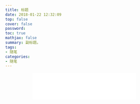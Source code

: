 ```yaml
---
title: 标题
date: 2018-01-22 12:32:09
top: false
cover: false
password:
toc: true
mathjax: false
summary: 副标题。
tags:
- 随笔
categories:
- 随笔
---
```


<div align="middle"><iframe frameborder="no" border="0" marginwidth="0" marginheight="0" width=330 height=86 src="//music.163.com/outchain/player?type=2&id=407679465&auto=1&height=66"></iframe></div>


